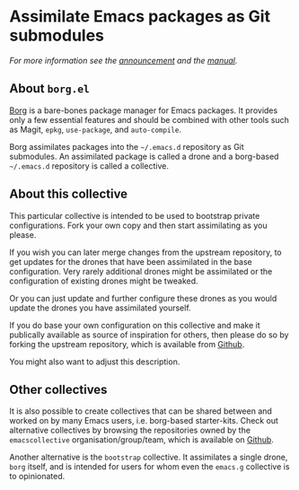 Assimilate Emacs packages as Git submodules
===========================================

*For more information see the [announcement][init] and the [manual].*

About `borg.el`
---------------

[Borg][repo] is a bare-bones package manager for Emacs packages.  It
provides only a few essential features and should be combined with
other tools such as Magit, `epkg`, `use-package`, and `auto-compile`.

Borg assimilates packages into the `~/.emacs.d` repository as Git
submodules.  An assimilated package is called a drone and a borg-based
`~/.emacs.d` repository is called a collective.

About this collective
---------------------

This particular collective is intended to be used to bootstrap private
configurations.  Fork your own copy and then start assimilating as you
please.

If you wish you can later merge changes from the upstream repository,
to get updates for the drones that have been assimilated in the base
configuration.  Very rarely additional drones might be assimilated or
the configuration of existing drones might be tweaked.

Or you can just update and further configure these drones as you would
update the drones you have assimilated yourself.

If you do base your own configuration on this collective and make it
publically available as source of inspiration for others, then please
do so by forking the upstream repository, which is available from
[Github][gh-this].

You might also want to adjust this description.

Other collectives
-----------------

It is also possible to create collectives that can be shared between
and worked on by many Emacs users, i.e. borg-based starter-kits.
Check out alternative collectives by browsing the repositories owned
by the `emacscollective` organisation/group/team, which is available
on [Github][gh-all].

Another alternative is the `bootstrap` collective.  It assimilates a
single drone, `borg` itself, and is intended for users for whom even
the `emacs.g` collective is to opinionated.

[init]:    https://emacsair.me/2016/05/17/assimilate-emacs-packages-as-git-submodules
[repo]:    https://gitlab.com/tarsius/borg
[manual]:  https://emacsmirror.net/manual/borg

[gh-this]: https://github.com/emacscollective/emacs.g
[gh-all]:  https://github.com/emacscollective
